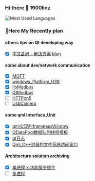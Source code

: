 ### Hi there 👋 1900linz

![Most Used Languages](https://github-readme-stats.vercel.app/api/top-langs/?username=1900Linz&theme=tokyonight&layout=compact)

### 🌱Here My Recently plan
#### others tips on Qt developing way
- [x] [中文乱码 - 解决方案](https://github.com/1900Linz/MyQtCode/tree/main/Qt_ChineseCharacterSolution)
  [blog](http://t.csdn.cn/REOSH)
<!--
- [ ] 
-->

#### some about dev/network communication 
- [x] [MQTT](https://github.com/1900Linz/QtCommunication/tree/main/withMQTT) <br/>
- [x] [windows_Platform_USB](https://github.com/1900Linz/QtCommunication/tree/main/WithUsbHotPlugin) <br/>
- [x] [libModbus](https://github.com/1900Linz/QtCommunication/tree/main/withLibModbus) <br/>
- [x] [QtModbus](https://github.com/1900Linz/QtCommunication/tree/main/withQtModbus) <br/>
- [ ] [HTTPon5]()
- [ ] [UsbCamera](https://github.com/1900Linz/QtCommunication/tree/main/withUsbCamera)

#### some qml Interface_Unit
- [x] [qml实现的framelessWindow](https://github.com/1900Linz/MyQtCode/tree/main/Qml_framelessWindow) <br/>
- [x] [QDataPool数据队列线程模板](https://github.com/1900Linz/MyQtCode/tree/main/QDataPool) <br/>
- [x] [qt日志](https://github.com/1900Linz/MyQtCode/tree/main/LoggerBaseQt) <br/>
- [x] [Qml_C++封装的文件系统访问窗口](https://github.com/1900Linz/MyQtCode/tree/main/FileDialogBaseQt) <br/>
<!--
- [ ] 
-->
#### Architecture solution archiving
- [x] [单进程 x 功能服务插件](https://github.com/1900Linz/ArchitectureMore/tree/main/QtExamplePlatFrom)
- [ ] [多进程](https://github.com/1900Linz/ArchitectureMore/tree/main/MultiProcessExample)

<!--
**1900Linz/1900Linz** is a ✨ _special_ ✨ repository because its `README.md` (this file) appears on your GitHub profile.

Here are some ideas to get you started:

- 🔭 I’m currently working on ...
- 🌱 I’m currently learning ...
- 👯 I’m looking to collaborate on ...
- 🤔 I’m looking for help with ...
- 💬 Ask me about ...
- 📫 How to reach me: ...
- 😄 Pronouns: ...
- ⚡ Fun fact: ...
-->
